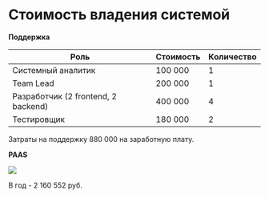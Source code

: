 Стоимость владения системой 
===
**Поддержка**

|Роль|Стоимость|Количество|
|--|--|--|
|Системный аналитик|100 000|1 
|Team Lead|200 000|1 
|Разработчик (2 frontend, 2 backend)|400 000|4 
|Тестировщик| 180 000|2 

Затраты на поддержку 880 000 на заработную плату.

**PAAS**

<image src="/images/16.png"> <br>

В год - 2 160 552 руб.